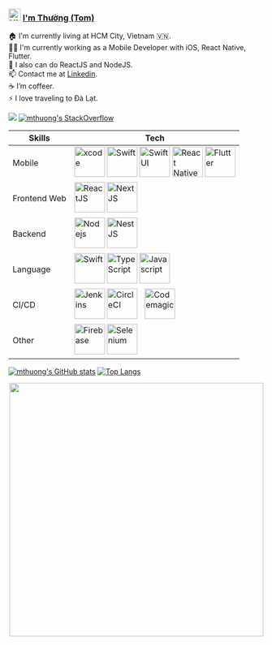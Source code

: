 ### <img src='https://user-images.githubusercontent.com/1086057/134810009-0d4f95f7-68e5-4416-a86f-2f8f8dac1e41.gif' alt='Hi' width="24"/> [I'm Thường (Tom)](https://github.com/mthuong)

🏠 I'm currently living at HCM City, Vietnam 🇻🇳.<br/>
👨‍💻 I'm currently working as a Mobile Developer with iOS, React Native, Flutter.<br/>
🔭 I also can do ReactJS and NodeJS.<br/>
📫 Contact me at [Linkedin](https://www.linkedin.com/in/thuong-nguyen-manh/). <br/>
☕️ I’m coffeer.<br/>
⚡ I love traveling to Đà Lạt.<br/>

![](https://komarev.com/ghpvc/?username=mthuong&color=green) [![mthuong's StackOverflow](https://stackoverflow-badge.vercel.app/?userID=741291)](https://stackoverflow.com/users/741291/mthuong)


Skills | Tech
------------ | -------------
Mobile | <a alt='XCode' href="https://developer.apple.com/xcode/"><img src='https://user-images.githubusercontent.com/1086057/134811271-0a32e16d-96bd-4c9e-a2fd-4b1cd9c7d8ee.png' alt='xcode' width="60"/></a> <a href="https://developer.apple.com/swift/"><img src='https://user-images.githubusercontent.com/1086057/134810890-510664ac-696a-4f35-9a49-a116037a61e7.png' alt='Swift' height="60"/></a> <a href="https://developer.apple.com/xcode/swiftui/"><img src='https://user-images.githubusercontent.com/1086057/134810892-4556847f-611d-4461-a1a9-f9bb0f245d4a.png' alt='SwiftUI' width="60"/></a> <a href="https://reactnative.dev/"><img src='https://user-images.githubusercontent.com/1086057/134811180-63fa1ad5-3d8a-49e5-8539-7b979243a8fd.png' alt='React Native' width="60"/></a> <a href="https://flutter.dev/"><img src='https://user-images.githubusercontent.com/1086057/134811226-f624bce3-c556-4acd-a13c-f0174fbd4ae2.png' alt='Flutter' height="60"/></a>
Frontend Web | <a href="https://reactjs.org/"><img src='https://user-images.githubusercontent.com/1086057/134811310-65d89abf-95ca-46af-9acf-0cd0c2a1bcee.png' alt='ReactJS' width="60"/></a> <a href="https://nextjs.org/"><img src='https://user-images.githubusercontent.com/1086057/134812610-c3403602-ca50-489a-bdb8-fb7a372a3c77.png' alt='NextJS' width="60"/></a> 
Backend | <a href="https://nodejs.org/"><img src='https://user-images.githubusercontent.com/1086057/134811619-96d09b2e-4b0b-4335-bdaf-0172198b261c.png' alt='Nodejs' height="60"/></a> <a href="https://nestjs.com/"><img src='https://user-images.githubusercontent.com/1086057/134812577-696a5ed8-4306-46c5-86e5-9ee27608d998.png' alt='NestJS' height="60"/></a>
Language | <a href="https://developer.apple.com/swift/"><img src='https://user-images.githubusercontent.com/1086057/134810890-510664ac-696a-4f35-9a49-a116037a61e7.png' alt='Swift' height="60"/></a> <a href="https://www.typescriptlang.org/"><img src='https://user-images.githubusercontent.com/1086057/134812678-5a4861d5-a59e-4c8f-9c05-02854b38890c.png' alt='TypeScript' width="60"/></a> <a href="https://www.javascript.com/"><img src='https://user-images.githubusercontent.com/1086057/134812696-fa87116d-81ec-413f-85c2-e65ba95ebab8.png' alt='Javascript' width="60"/></a> 
CI/CD | <a href="https://www.jenkins.io/"><img src='https://user-images.githubusercontent.com/1086057/134812908-aed0ce78-4725-44e4-a9c6-513790460ed7.png' alt='Jenkins' height="60"/></a> <a href="https://circleci.com/"><img src="https://user-images.githubusercontent.com/1086057/134893606-f9d7657d-5035-4ad6-b711-2028dfac6c8b.png" height="60" alt="CircleCI"></a> <a href="https://codemagic.io/"><img style="margin-left: 10px;" height="60" alt="Codemagic" src="https://user-images.githubusercontent.com/1086057/273450121-0ee1b038-68dd-4d44-94c0-5be4af9a6af2.png"></a>
Other | <a href="https://firebase.google.com/"><img src='https://user-images.githubusercontent.com/1086057/134878832-eeeaa9f0-b733-4169-8bd4-7372b927e589.png' alt='Firebase' height="60"/></a> <a href="https://www.selenium.dev/"><img src='https://user-images.githubusercontent.com/1086057/135215768-c19cc585-7888-4b64-b0c8-77b38c82e202.png' alt='Selenium' height="60"/></a>


[![mthuong's GitHub stats](https://github-readme-stats.vercel.app/api?username=mthuong&show_icons=true&count_private=true&theme=merko)](https://github.com/mthuong) [![Top Langs](https://github-readme-stats.vercel.app/api/top-langs/?username=mthuong&layout=compact&theme=merko)](https://github.com/mthuong)

<p align="center">
<img src="https://user-images.githubusercontent.com/1086057/134806459-636f3792-ac2b-44cf-8710-5f8f9f4cd3c9.jpg" data-canonical-src="https://user-images.githubusercontent.com/1086057/134806459-636f3792-ac2b-44cf-8710-5f8f9f4cd3c9.jpg" width="500vw" />
</p>
